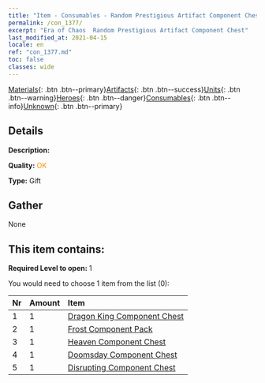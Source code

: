 ```yaml
---
title: "Item - Consumables - Random Prestigious Artifact Component Chest"
permalink: /con_1377/
excerpt: "Era of Chaos  Random Prestigious Artifact Component Chest"
last_modified_at: 2021-04-15
locale: en
ref: "con_1377.md"
toc: false
classes: wide
---
```

 [Materials](/Items/){: .btn .btn--primary}[Artifacts](/Items/Artifacts/){: .btn .btn--success}[Units](/Items/Units/){: .btn .btn--warning}[Heroes](/Items/Heroes/){: .btn .btn--danger}[Consumables](/Items/Consumables/){: .btn .btn--info}[Unknown](/Items/Unknown/){: .btn .btn--primary}

## Details
 **Description:** 

 **Quality:** <span style="color: #FF8C00">OK</span>

 **Type:** Gift

## Gather

  None

## This item contains:

 **Required Level to open:** 1

 You would need to choose 1 item from the list (0):

  | Nr | Amount |     Item    |
  |:---|:-------|:------------|
  | 1 | 1 | [Dragon King Component Chest](/Items/con_1348/) |  | 
  | 2 | 1 | [Frost Component Pack](/Items/con_1352/) |  | 
  | 3 | 1 | [Heaven Component Chest](/Items/con_1354/) |  | 
  | 4 | 1 | [Doomsday Component Chest](/Items/con_1360/) |  | 
  | 5 | 1 | [Disrupting Component Chest](/Items/con_1371/) |  | 
